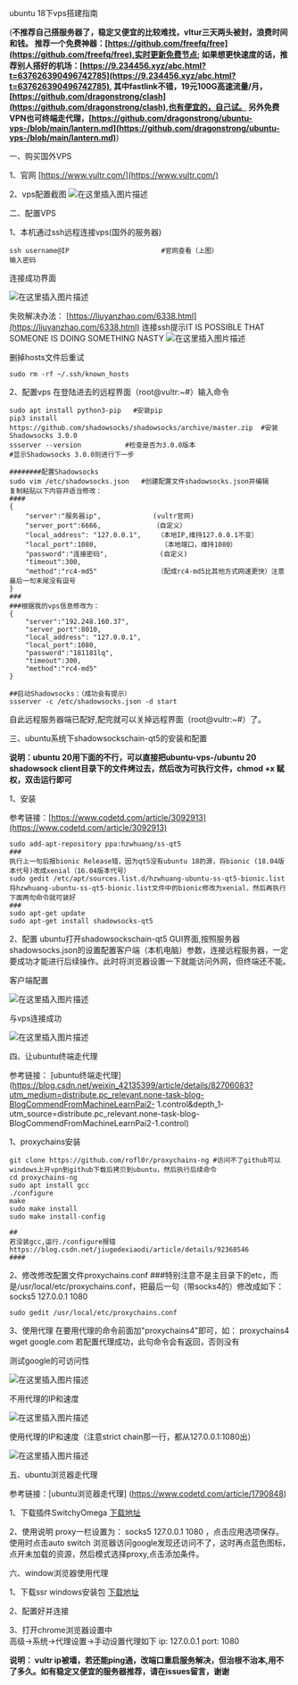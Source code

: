 ubuntu 18下vps搭建指南

(**不推荐自己搭服务器了，稳定又便宜的比较难找，vltur三天两头被封，浪费时间和钱。
推荐一个免费神器：[https://github.com/freefq/free](https://github.com/freefq/free),实时更新免费节点;
如果想更快速度的话，推荐别人搭好的机场：[https://9.234456.xyz/abc.html?t=637626390496742785](https://9.234456.xyz/abc.html?t=637626390496742785),
其中fastlink不错，19元100G高速流量/月，[https://github.com/dragonstrong/clash](https://github.com/dragonstrong/clash),也有便宜的，自己试。
另外免费VPN也可终端走代理，[https://github.com/dragonstrong/ubuntu-vps-/blob/main/lantern.md](https://github.com/dragonstrong/ubuntu-vps-/blob/main/lantern.md)**)

一、购买国外VPS

1、官网
[https://www.vultr.com/](https://www.vultr.com/)

2、vps配置截图
 ![在这里插入图片描述](https://img-blog.csdnimg.cn/20210218124113512.png?x-oss-process=image/watermark,type_ZmFuZ3poZW5naGVpdGk,shadow_10,text_aHR0cHM6Ly9ibG9nLmNzZG4ubmV0L2RyYWdvbnN0cm9uZw==,size_16,color_FFFFFF,t_70#pic_center)

二、配置VPS

1、本机通过ssh远程连接vps(国外的服务器)

```
ssh username@IP                       #官网查看（上图）
输入密码                              

```
连接成功界面

![在这里插入图片描述](https://img-blog.csdnimg.cn/20210218124305245.png?x-oss-process=image/watermark,type_ZmFuZ3poZW5naGVpdGk,shadow_10,text_aHR0cHM6Ly9ibG9nLmNzZG4ubmV0L2RyYWdvbnN0cm9uZw==,size_16,color_FFFFFF,t_70#pic_center)

失败解决办法：
[https://liuyanzhao.com/6338.html](https://liuyanzhao.com/6338.html)
连接ssh提示IT IS POSSIBLE THAT SOMEONE IS DOING SOMETHING NASTY
 ![在这里插入图片描述](https://img-blog.csdnimg.cn/20210218124406695.png?x-oss-process=image/watermark,type_ZmFuZ3poZW5naGVpdGk,shadow_10,text_aHR0cHM6Ly9ibG9nLmNzZG4ubmV0L2RyYWdvbnN0cm9uZw==,size_16,color_FFFFFF,t_70#pic_center)

删掉hosts文件后重试

```
sudo rm -rf ~/.ssh/known_hosts
```


2、配置vps
在登陆进去的远程界面（root@vultr:~#）输入命令

```
sudo apt install python3-pip   #安装pip
pip3 install https://github.com/shadowsocks/shadowsocks/archive/master.zip  #安装Shadowsocks 3.0.0
ssserver --version           #检查是否为3.0.0版本
#显示Shadowsocks 3.0.0则进行下一步

########配置Shadowsocks
sudo vim /etc/shadowsocks.json   #创建配置文件shadowsocks.json并编辑
复制粘贴以下内容并适当修改：
####
{
    "server":"服务器ip",             (vultr官网)
    "server_port":6666,             （自定义）
    "local_address": "127.0.0.1",    （本地IP,维持127.0.0.1不变）
    "local_port":1080,                （本地端口，维持1080）
    "password":"连接密码",             (自定义)
    "timeout":300,                    
    "method":"rc4-md5"               （配成rc4-md5比其他方式网速更快）注意最后一句末尾没有逗号
}
###
###根据我的vps信息修改为：
{
    "server":"192.248.160.37",   
    "server_port":8010,    
    "local_address": "127.0.0.1",   
    "local_port":1080,                
    "password":"181181lq",            
    "timeout":300,                    
    "method":"rc4-md5"              
}

##启动Shadowsocks：（成功会有提示）
ssserver -c /etc/shadowsocks.json -d start

```



自此远程服务器端已配好,配完就可以关掉远程界面（root@vultr:~#）了。

三、ubuntu系统下shadowsockschain-qt5的安装和配置

**说明：ubuntu 20用下面的不行，可以直接把ubuntu-vps-/ubuntu 20 shadowsock client目录下的文件烤过去，然后改为可执行文件，chmod +x 赋权，双击运行即可**

1、安装

参考链接：[https://www.codetd.com/article/3092913](https://www.codetd.com/article/3092913)

```
sudo add-apt-repository ppa:hzwhuang/ss-qt5
###
执行上一句后报bionic Release错，因为qt5没有ubuntu 18的源，将bionic (18.04版本代号)改成xenial（16.04版本代号）
sudo gedit /etc/apt/sources.list.d/hzwhuang-ubuntu-ss-qt5-bionic.list
将hzwhuang-ubuntu-ss-qt5-bionic.list文件中的bionic修改为xenial，然后再执行下面两句命令就可装好
###
sudo apt-get update
sudo apt-get install shadowsocks-qt5

```

2、配置
ubuntu打开shadowsockschain-qt5 GUI界面,按照服务器shadowsocks.json的设置配置客户端（本机电脑）参数，连接远程服务器，一定要成功才能进行后续操作。此时将浏览器设置一下就能访问外网，但终端还不能。

客户端配置

 ![在这里插入图片描述](https://img-blog.csdnimg.cn/20210218124805626.png?x-oss-process=image/watermark,type_ZmFuZ3poZW5naGVpdGk,shadow_10,text_aHR0cHM6Ly9ibG9nLmNzZG4ubmV0L2RyYWdvbnN0cm9uZw==,size_16,color_FFFFFF,t_70#pic_center)

与vps连接成功

![在这里插入图片描述](https://img-blog.csdnimg.cn/20210218124824243.png?x-oss-process=image/watermark,type_ZmFuZ3poZW5naGVpdGk,shadow_10,text_aHR0cHM6Ly9ibG9nLmNzZG4ubmV0L2RyYWdvbnN0cm9uZw==,size_16,color_FFFFFF,t_70#pic_center)


四、让ubuntu终端走代理

参考链接：
[ubuntu终端走代理](https://blog.csdn.net/weixin_42135399/article/details/82706083?utm_medium=distribute.pc_relevant.none-task-blog-BlogCommendFromMachineLearnPai2-
1.control&depth_1-utm_source=distribute.pc_relevant.none-task-blog-BlogCommendFromMachineLearnPai2-1.control)

1、proxychains安装

```
git clone https://github.com/rofl0r/proxychains-ng #访问不了github可以windows上开vpn到github下载后拷贝到ubuntu，然后执行后续命令
cd proxychains-ng
sudo apt install gcc
./configure
make
sudo make install
sudo make install-config

##
若没装gcc,运行./configure报错
https://blog.csdn.net/jiugedexiaodi/article/details/92368546
####

```


2、修改修改配置文件proxychains.conf
###特别注意不是主目录下的etc，而是/usr/local/etc/proxychains.conf，把最后一句（带socks4的）修改成如下：
socks5  127.0.0.1 1080  

```
sudo gedit /usr/local/etc/proxychains.conf
```

3、使用代理
在要用代理的命令前面加"proxychains4"即可，如：
proxychains4 wget google.com
若配置代理成功，此句命令会有返回，否则没有

测试google的可访问性

 ![在这里插入图片描述](https://img-blog.csdnimg.cn/20210218125015484.png?x-oss-process=image/watermark,type_ZmFuZ3poZW5naGVpdGk,shadow_10,text_aHR0cHM6Ly9ibG9nLmNzZG4ubmV0L2RyYWdvbnN0cm9uZw==,size_16,color_FFFFFF,t_70#pic_center)

不用代理的IP和速度

 ![在这里插入图片描述](https://img-blog.csdnimg.cn/20210218125023903.png#pic_center)

使用代理的IP和速度（注意strict chain那一行，都从127.0.0.1:1080出）

 ![在这里插入图片描述](https://img-blog.csdnimg.cn/20210218125058710.png?x-oss-process=image/watermark,type_ZmFuZ3poZW5naGVpdGk,shadow_10,text_aHR0cHM6Ly9ibG9nLmNzZG4ubmV0L2RyYWdvbnN0cm9uZw==,size_16,color_FFFFFF,t_70#pic_center)


五、ubuntu浏览器走代理

参考链接：[ubuntu浏览器走代理]
(https://www.codetd.com/article/1790848)

1、下载插件SwitchyOmega 
[下载地址](https://proxy-switchyomega.com/download/#firefox-%E6%88%96%E5%9F%BA%E4%BA%8E-mozilla-%E7%9A%84%E6%B5%8F%E8%A7%88%E5%99%A8)

2、使用说明
proxy一栏设置为：  socks5 127.0.0.1 1080  ，点击应用选项保存。
使用时点击auto switch 
浏览器访问google发现还访问不了，这时再点蓝色图标，点开未加载的资源，然后模式选择proxy,点击添加条件。

六、window浏览器使用代理

1、下载ssr windows安装包
[下载地址](https://tlanyan.me/shadowsockr-shadowsocksr-shadowsocksrr-clients/)

2、配置好并连接

3、打开chrome浏览器设置中  
高级->系统->代理设置->手动设置代理如下
ip:   127.0.0.1
port: 1080




**说明：
vultr ip被墙，若还能ping通，改端口重启服务解决，但治根不治本,用不了多久。如有稳定又便宜的服务器推荐，请在issues留言，谢谢**

